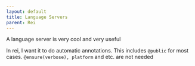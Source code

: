 ```yaml
---
layout: default
title: Language Servers
parent: Rei
---
```


A language server is very cool and very useful

In rei, I want it to do automatic annotations. This includes `@public` for most cases. `@ensure(verbose), platform` and etc. are not needed
